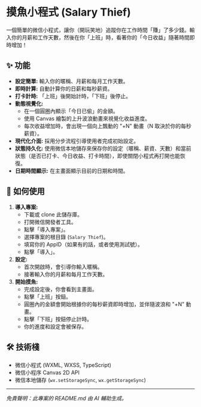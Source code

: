 # 摸魚小程式 (Salary Thief)

一個簡單的微信小程式，讓你（開玩笑地）追蹤你在工作時間「賺」了多少錢。輸入你的月薪和工作天數，然後在你「上班」時，看著你的「今日收益」隨著時間即時增加！

## ✨ 功能

*   **設定簡單:** 輸入你的暱稱、月薪和每月工作天數。
*   **即時計算:** 自動計算你的日薪和每秒薪資。
*   **打卡計時:** 「上班」後開始計時，「下班」後停止。
*   **動態視覺化:**
    *   在一個圓圈內顯示「今日已偷」的金額。
    *   使用 Canvas 繪製的上升波浪動畫來視覺化收益進度。
    *   每次收益增加時，會出現一個向上飄動的 "+N" 動畫（N 取決於你的每秒薪資）。
*   **現代化介面:** 採用分步流程引導使用者完成初始設定。
*   **狀態持久化:** 使用微信本地儲存來保存你的設定（暱稱、薪資、天數）和當前狀態（是否已打卡、今日收益、打卡時間），即使關閉小程式再打開也能恢復。
*   **日期時間顯示:** 在主畫面顯示目前的日期和時間。

## 🚀 如何使用

1.  **導入專案:**
    *   下載或 clone 此儲存庫。
    *   打開微信開發者工具。
    *   點擊「導入專案」。
    *   選擇專案的根目錄 (`Salary Thief`)。
    *   填寫你的 AppID（如果有的話，或者使用測試號）。
    *   點擊「導入」。
2.  **設定:**
    *   首次開啟時，會引導你輸入暱稱。
    *   接著輸入你的月薪和每月工作天數。
3.  **開始摸魚:**
    *   完成設定後，你會看到主畫面。
    *   點擊「上班」按鈕。
    *   圓圈內的金額會開始根據你的每秒薪資即時增加，並伴隨波浪和 "+N" 動畫。
    *   點擊「下班」按鈕停止計時。
    *   你的進度和設定會被保存。

## 🛠️ 技術棧

*   微信小程式 (WXML, WXSS, TypeScript)
*   微信小程序 Canvas 2D API
*   微信本地儲存 (`wx.setStorageSync`, `wx.getStorageSync`)

---

*免責聲明：此專案的 README.md 由 AI 輔助生成。*